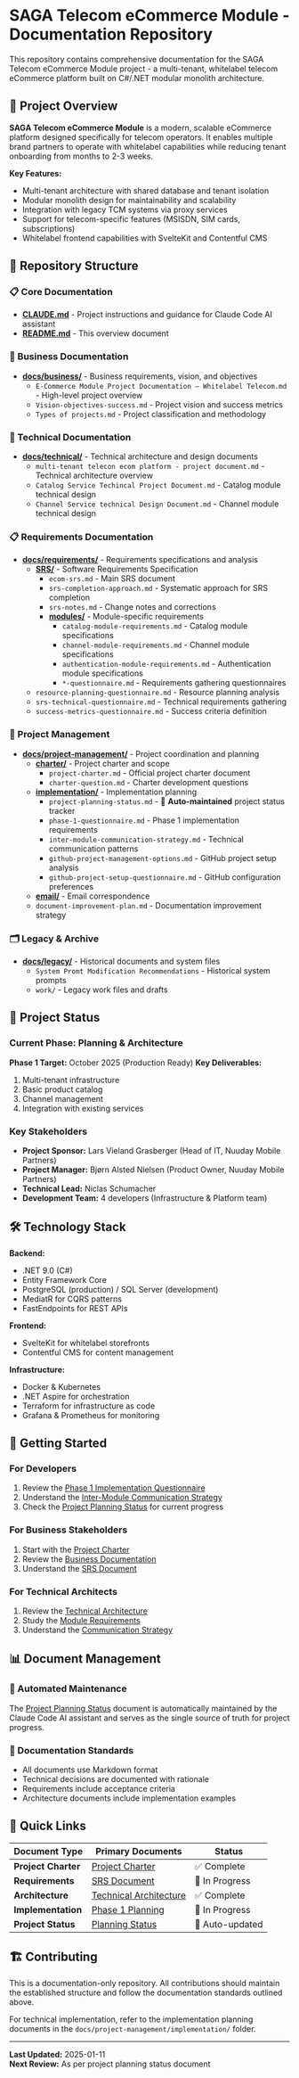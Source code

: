 # SAGA Telecom eCommerce Module - Documentation Repository

This repository contains comprehensive documentation for the SAGA Telecom eCommerce Module project - a multi-tenant, whitelabel telecom eCommerce platform built on C#/.NET modular monolith architecture.

## 🎯 Project Overview

**SAGA Telecom eCommerce Module** is a modern, scalable eCommerce platform designed specifically for telecom operators. It enables multiple brand partners to operate with whitelabel capabilities while reducing tenant onboarding from months to 2-3 weeks.

**Key Features:**
- Multi-tenant architecture with shared database and tenant isolation
- Modular monolith design for maintainability and scalability
- Integration with legacy TCM systems via proxy services
- Support for telecom-specific features (MSISDN, SIM cards, subscriptions)
- Whitelabel frontend capabilities with SvelteKit and Contentful CMS

## 📁 Repository Structure

### 📋 Core Documentation

- **[CLAUDE.md](./CLAUDE.md)** - Project instructions and guidance for Claude Code AI assistant
- **[README.md](./README.md)** - This overview document

### 🏢 Business Documentation
- **[docs/business/](./docs/business/)** - Business requirements, vision, and objectives
  - `E-Commerce Module Project Documentation – Whitelabel Telecom.md` - High-level project overview
  - `Vision-objectives-success.md` - Project vision and success metrics
  - `Types of projects.md` - Project classification and methodology

### 🔧 Technical Documentation
- **[docs/technical/](./docs/technical/)** - Technical architecture and design documents
  - `multi-tenant telecon ecom platform - project document.md` - Technical architecture overview
  - `Catalog Service Techincal Project Document.md` - Catalog module technical design
  - `Channel Service technical Design Document.md` - Channel module technical design

### 📋 Requirements Documentation
- **[docs/requirements/](./docs/requirements/)** - Requirements specifications and analysis
  - **[SRS/](./docs/requirements/SRS/)** - Software Requirements Specification
    - `ecom-srs.md` - Main SRS document
    - `srs-completion-approach.md` - Systematic approach for SRS completion
    - `srs-notes.md` - Change notes and corrections
    - **[modules/](./docs/requirements/SRS/modules/)** - Module-specific requirements
      - `catalog-module-requirements.md` - Catalog module specifications
      - `channel-module-requirements.md` - Channel module specifications
      - `authentication-module-requirements.md` - Authentication module specifications
      - `*-questionnaire.md` - Requirements gathering questionnaires
  - `resource-planning-questionnaire.md` - Resource planning analysis
  - `srs-technical-questionnaire.md` - Technical requirements gathering
  - `success-metrics-questionnaire.md` - Success criteria definition

### 🎯 Project Management
- **[docs/project-management/](./docs/project-management/)** - Project coordination and planning
  - **[charter/](./docs/project-management/charter/)** - Project charter and scope
    - `project-charter.md` - Official project charter document
    - `charter-question.md` - Charter development questions
  - **[implementation/](./docs/project-management/implementation/)** - Implementation planning
    - `project-planning-status.md` - 🤖 **Auto-maintained** project status tracker
    - `phase-1-questionnaire.md` - Phase 1 implementation requirements
    - `inter-module-communication-strategy.md` - Technical communication patterns
    - `github-project-management-options.md` - GitHub project setup analysis
    - `github-project-setup-questionnaire.md` - GitHub configuration preferences
  - **[email/](./docs/project-management/email/)** - Email correspondence
  - `document-improvement-plan.md` - Documentation improvement strategy

### 🗂️ Legacy & Archive
- **[docs/legacy/](./docs/legacy/)** - Historical documents and system files
  - `System Promt Modification Recommendations` - Historical system prompts
  - `work/` - Legacy work files and drafts

## 🚀 Project Status

### Current Phase: **Planning & Architecture**

**Phase 1 Target:** October 2025 (Production Ready)
**Key Deliverables:**
1. Multi-tenant infrastructure
2. Basic product catalog
3. Channel management
4. Integration with existing services

### Key Stakeholders
- **Project Sponsor:** Lars Vieland Grasberger (Head of IT, Nuuday Mobile Partners)
- **Project Manager:** Bjørn Alsted Nielsen (Product Owner, Nuuday Mobile Partners)
- **Technical Lead:** Niclas Schumacher
- **Development Team:** 4 developers (Infrastructure & Platform team)

## 🛠️ Technology Stack

**Backend:**
- .NET 9.0 (C#)
- Entity Framework Core
- PostgreSQL (production) / SQL Server (development)
- MediatR for CQRS patterns
- FastEndpoints for REST APIs

**Frontend:**
- SvelteKit for whitelabel storefronts
- Contentful CMS for content management

**Infrastructure:**
- Docker & Kubernetes
- .NET Aspire for orchestration
- Terraform for infrastructure as code
- Grafana & Prometheus for monitoring

## 📖 Getting Started

### For Developers
1. Review the [Phase 1 Implementation Questionnaire](./docs/project-management/implementation/phase-1-questionnaire.md)
2. Understand the [Inter-Module Communication Strategy](./docs/project-management/implementation/inter-module-communication-strategy.md)
3. Check the [Project Planning Status](./docs/project-management/implementation/project-planning-status.md) for current progress

### For Business Stakeholders
1. Start with the [Project Charter](./docs/project-management/charter/project-charter.md)
2. Review the [Business Documentation](./docs/business/)
3. Understand the [SRS Document](./docs/requirements/SRS/ecom-srs.md)

### For Technical Architects
1. Review the [Technical Architecture](./docs/technical/)
2. Study the [Module Requirements](./docs/requirements/SRS/modules/)
3. Understand the [Communication Strategy](./docs/project-management/implementation/inter-module-communication-strategy.md)

## 📊 Document Management

### 🤖 Automated Maintenance
The [Project Planning Status](./docs/project-management/implementation/project-planning-status.md) document is automatically maintained by the Claude Code AI assistant and serves as the single source of truth for project progress.

### 📝 Documentation Standards
- All documents use Markdown format
- Technical decisions are documented with rationale
- Requirements include acceptance criteria
- Architecture documents include implementation examples

## 🔗 Quick Links

| Document Type | Primary Documents | Status |
|---------------|-------------------|---------|
| **Project Charter** | [Project Charter](./docs/project-management/charter/project-charter.md) | ✅ Complete |
| **Requirements** | [SRS Document](./docs/requirements/SRS/ecom-srs.md) | 🔄 In Progress |
| **Architecture** | [Technical Architecture](./docs/technical/multi-tenant%20telecon%20ecom%20platform%20-%20project%20document.md) | ✅ Complete |
| **Implementation** | [Phase 1 Planning](./docs/project-management/implementation/) | 🔄 In Progress |
| **Project Status** | [Planning Status](./docs/project-management/implementation/project-planning-status.md) | 🤖 Auto-updated |

## 🏗️ Contributing

This is a documentation-only repository. All contributions should maintain the established structure and follow the documentation standards outlined above.

For technical implementation, refer to the implementation planning documents in the `docs/project-management/implementation/` folder.

---

**Last Updated:** 2025-01-11  
**Next Review:** As per project planning status document